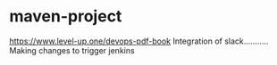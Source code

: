 # maven-project


https://www.level-up.one/devops-pdf-book
Integration of slack...........
Making changes to trigger jenkins
